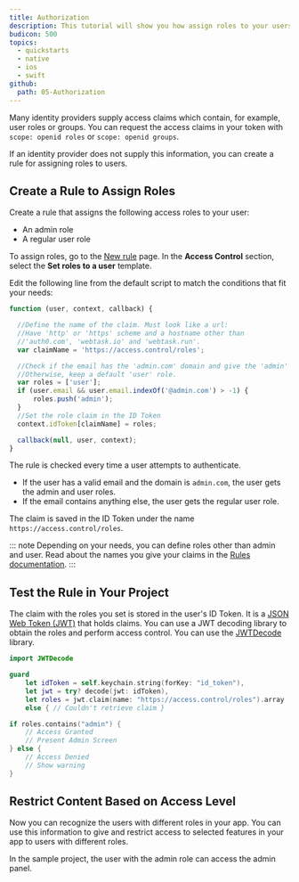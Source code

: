 ```yaml
---
title: Authorization
description: This tutorial will show you how assign roles to your users, and use those claims to authorize or deny a user to perform certain actions in the app.
budicon: 500
topics:
  - quickstarts
  - native
  - ios
  - swift
github:
  path: 05-Authorization
---
```


Many identity providers supply access claims which contain, for example, user roles or groups. You can request the access claims in your token with `scope: openid roles` or `scope: openid groups`.

If an identity provider does not supply this information, you can create a rule for assigning roles to users.

## Create a Rule to Assign Roles

Create a rule that assigns the following access roles to your user:
* An admin role
* A regular user role

To assign roles, go to the [New rule](${manage_url}/#/rules/new) page. In the **Access Control** section, select the **Set roles to a user** template.

Edit the following line from the default script to match the conditions that fit your needs:

```js
function (user, context, callback) {

  //Define the name of the claim. Must look like a url:
  //Have 'http' or 'https' scheme and a hostname other than
  //'auth0.com', 'webtask.io' and 'webtask.run'.
  var claimName = 'https://access.control/roles';

  //Check if the email has the 'admin.com' domain and give the 'admin' role.
  //Otherwise, keep a default 'user' role.
  var roles = ['user'];
  if (user.email && user.email.indexOf('@admin.com') > -1) {
      roles.push('admin');
  }
  //Set the role claim in the ID Token
  context.idToken[claimName] = roles;

  callback(null, user, context);
}
```

The rule is checked every time a user attempts to authenticate.

* If the user has a valid email and the domain is `admin.com`, the user gets the admin and user roles.
* If the email contains anything else, the user gets the regular user role.

The claim is saved in the ID Token under the name `https://access.control/roles`.

::: note
Depending on your needs, you can define roles other than admin and user. Read about the names you give your claims in the [Rules documentation](/rules#hello-world).
:::

## Test the Rule in Your Project

The claim with the roles you set is stored in the user's ID Token. It is a [JSON Web Token (JWT)](/jwt) that holds claims. You can use a JWT decoding library to obtain the roles and perform access control. You can use the [JWTDecode](https://github.com/auth0/JWTDecode.swift) library.

```swift
import JWTDecode
```

```swift
guard
    let idToken = self.keychain.string(forKey: "id_token"),
    let jwt = try? decode(jwt: idToken),
    let roles = jwt.claim(name: "https://access.control/roles").array
    else { // Couldn't retrieve claim }

if roles.contains("admin") {
    // Access Granted
    // Present Admin Screen
} else {
    // Access Denied
    // Show warning
}
```

## Restrict Content Based on Access Level

Now you can recognize the users with different roles in your app. You can use this information to give and restrict access to selected features in your app to users with different roles.

In the sample project, the user with the admin role can access the admin panel.
